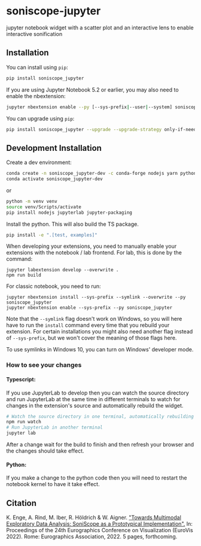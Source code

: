 
# soniscope-jupyter

jupyter notebook widget with a scatter plot and an interactive lens to enable interactive sonification

## Installation

You can install using `pip`:

```bash
pip install soniscope_jupyter
```

If you are using Jupyter Notebook 5.2 or earlier, you may also need to enable
the nbextension:
```bash
jupyter nbextension enable --py [--sys-prefix|--user|--system] soniscope_jupyter
```

You can upgrade using `pip`:

```bash
pip install soniscope_jupyter --upgrade --upgrade-strategy only-if-needed
```

## Development Installation

Create a dev environment:
```bash
conda create -n soniscope_jupyter-dev -c conda-forge nodejs yarn python jupyterlab
conda activate soniscope_jupyter-dev
```
or
```bash
python -m venv venv
source venv/Scripts/activate
pip install nodejs jupyterlab jupyter-packaging
```

Install the python. This will also build the TS package.
```bash
pip install -e ".[test, examples]"
```

When developing your extensions, you need to manually enable your extensions with the
notebook / lab frontend. For lab, this is done by the command:

```
jupyter labextension develop --overwrite .
npm run build
```

For classic notebook, you need to run:

```
jupyter nbextension install --sys-prefix --symlink --overwrite --py soniscope_jupyter
jupyter nbextension enable --sys-prefix --py soniscope_jupyter
```

Note that the `--symlink` flag doesn't work on Windows, so you will here have to run
the `install` command every time that you rebuild your extension. For certain installations
you might also need another flag instead of `--sys-prefix`, but we won't cover the meaning
of those flags here.

To use symlinks in Windows 10, you can turn on Windows' developer mode.

### How to see your changes
#### Typescript:
If you use JupyterLab to develop then you can watch the source directory and run JupyterLab at the same time in different
terminals to watch for changes in the extension's source and automatically rebuild the widget.

```bash
# Watch the source directory in one terminal, automatically rebuilding when needed
npm run watch
# Run JupyterLab in another terminal
jupyter lab
```

After a change wait for the build to finish and then refresh your browser and the changes should take effect.

#### Python:
If you make a change to the python code then you will need to restart the notebook kernel to have it take effect.

## Citation

K. Enge, A. Rind, M. Iber, R. Höldrich & W. Aigner.
["Towards Multimodal Exploratory Data Analysis: SoniScope as a Prototypical Implementation".]((http://arind.students.fhstp.ac.at/Enge_et_al_2022_SoniScope.pdf))
In: Proceedings of the 24th Eurographics Conference on Visualization (EuroVis 2022).
Rome: Eurographics Association, 2022. 5 pages, forthcoming.
